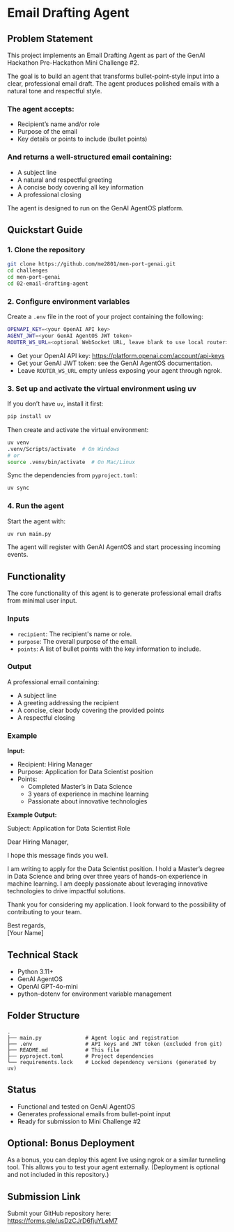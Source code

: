 # Email Drafting Agent

## Problem Statement

This project implements an Email Drafting Agent as part of the GenAI Hackathon Pre-Hackathon Mini Challenge #2.

The goal is to build an agent that transforms bullet-point-style input into a clear, professional email draft. The agent produces polished emails with a natural tone and respectful style.

### The agent accepts:
- Recipient’s name and/or role
- Purpose of the email
- Key details or points to include (bullet points)

### And returns a well-structured email containing:
- A subject line
- A natural and respectful greeting
- A concise body covering all key information
- A professional closing

The agent is designed to run on the GenAI AgentOS platform.

## Quickstart Guide

### 1. Clone the repository

```bash
git clone https://github.com/me2801/men-port-genai.git
cd challenges
cd men-port-genai
cd 02-email-drafting-agent
```

### 2. Configure environment variables

Create a `.env` file in the root of your project containing the following:

```bash
OPENAPI_KEY=<your OpenAI API key>
AGENT_JWT=<your GenAI AgentOS JWT token>
ROUTER_WS_URL=<optional WebSocket URL, leave blank to use local router>
```

- Get your OpenAI API key: https://platform.openai.com/account/api-keys
- Get your GenAI JWT token: see the GenAI AgentOS documentation.
- Leave `ROUTER_WS_URL` empty unless exposing your agent through ngrok.

### 3. Set up and activate the virtual environment using uv

If you don’t have `uv`, install it first:

```bash
pip install uv
```

Then create and activate the virtual environment:

```bash
uv venv
.venv/Scripts/activate  # On Windows
# or
source .venv/bin/activate  # On Mac/Linux
```

Sync the dependencies from `pyproject.toml`:

```bash
uv sync
```

### 4. Run the agent

Start the agent with:

```bash
uv run main.py
```

The agent will register with GenAI AgentOS and start processing incoming events.

## Functionality

The core functionality of this agent is to generate professional email drafts from minimal user input. 

### Inputs
- `recipient`: The recipient's name or role.
- `purpose`: The overall purpose of the email.
- `points`: A list of bullet points with the key information to include.

### Output
A professional email containing:
- A subject line
- A greeting addressing the recipient
- A concise, clear body covering the provided points
- A respectful closing

### Example

**Input:**
- Recipient: Hiring Manager
- Purpose: Application for Data Scientist position
- Points:
    - Completed Master’s in Data Science
    - 3 years of experience in machine learning
    - Passionate about innovative technologies

**Example Output:**

Subject: Application for Data Scientist Role

Dear Hiring Manager,

I hope this message finds you well.

I am writing to apply for the Data Scientist position. I hold a Master’s degree in Data Science and bring over three years of hands-on experience in machine learning. I am deeply passionate about leveraging innovative technologies to drive impactful solutions.

Thank you for considering my application. I look forward to the possibility of contributing to your team.

Best regards,  
[Your Name]

## Technical Stack

- Python 3.11+
- GenAI AgentOS
- OpenAI GPT-4o-mini
- python-dotenv for environment variable management

## Folder Structure

```
.
├── main.py              # Agent logic and registration
├── .env                 # API keys and JWT token (excluded from git)
├── README.md            # This file
├── pyproject.toml       # Project dependencies
└── requirements.lock    # Locked dependency versions (generated by uv)
```

## Status

- Functional and tested on GenAI AgentOS
- Generates professional emails from bullet-point input
- Ready for submission to Mini Challenge #2

## Optional: Bonus Deployment

As a bonus, you can deploy this agent live using ngrok or a similar tunneling tool. This allows you to test your agent externally. (Deployment is optional and not included in this repository.)

## Submission Link

Submit your GitHub repository here:  
https://forms.gle/usDzCJrD6fjuYLeM7
